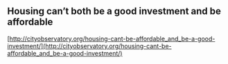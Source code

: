 ## Housing can’t both be a good investment and be affordable
  
  [http://cityobservatory.org/housing-cant-be-affordable_and_be-a-good-investment/](http://cityobservatory.org/housing-cant-be-affordable_and_be-a-good-investment/)